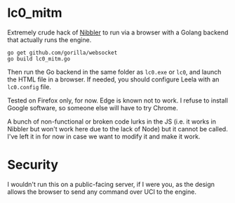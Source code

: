 # lc0_mitm

Extremely crude hack of [Nibbler](https://github.com/fohristiwhirl/nibbler) to run via a browser with a Golang backend that actually runs the engine.

```
go get github.com/gorilla/websocket
go build lc0_mitm.go
```

Then run the Go backend in the same folder as `lc0.exe` or `lc0`, and launch the HTML file in a browser. If needed, you should configure Leela with an `lc0.config` file.

Tested on Firefox only, for now. Edge is known not to work. I refuse to install Google software, so someone else will have to try Chrome.

A bunch of non-functional or broken code lurks in the JS (i.e. it works in Nibbler but won't work here due to the lack of Node) but it cannot be called. I've left it in for now in case we want to modify it and make it work.

# Security

I wouldn't run this on a public-facing server, if I were you, as the design allows the browser to send any command over UCI to the engine.
